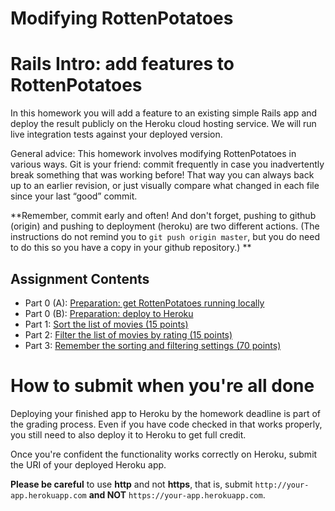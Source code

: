 Modifying RottenPotatoes
========================

# Rails Intro: add features to RottenPotatoes

In this homework you will add a feature to an existing simple Rails app
and deploy the result publicly on the Heroku cloud hosting service. We
will run live integration tests against your deployed version. 

General advice:  This homework involves modifying RottenPotatoes in
various ways. Git is your friend: commit frequently in case you
inadvertently break something that was working before! That way you can
always back up to an earlier revision, or just visually compare what
changed in each file since your last “good” commit. 

**Remember, commit early and often! And don't forget, pushing to github (origin) and pushing to deployment (heroku) are two different actions. (The instructions do not remind you to `git push origin master`, but you do need to do this so you have a copy in your github repository.) **

## Assignment Contents

* Part 0 (A): [Preparation: get RottenPotatoes running locally](docs/part_0_A.md)
* Part 0 (B): [Preparation: deploy to Heroku](docs/part_0_B.md)
* Part 1: [Sort the list of movies (15 points)](docs/part_1.md)
* Part 2: [Filter the list of movies by rating (15 points)](docs/part_2.md)
* Part 3: [Remember the sorting and filtering settings (70 points)](docs/part_3.md)

# How to submit when you're all done

Deploying your finished app to Heroku by the homework deadline is part
of the grading process. Even if you have code checked in that works
properly, you still need to also deploy it to Heroku to get full
credit. 

Once you're confident the functionality works correctly on Heroku,
submit the 
URI of your deployed Heroku app. 

**Please be careful** to use **http** and not **https**, that is, 
submit `http://your-app.herokuapp.com` **and NOT**
`https://your-app.herokuapp.com`. 
